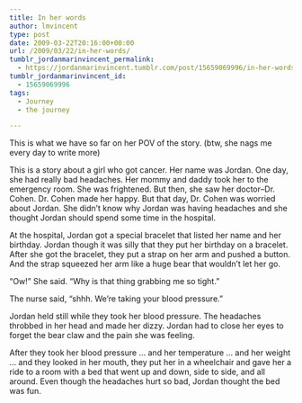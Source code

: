 ```yaml
---
title: In her words
author: lmvincent
type: post
date: 2009-03-22T20:16:00+00:00
url: /2009/03/22/in-her-words/
tumblr_jordanmarinvincent_permalink:
  - https://jordanmarinvincent.tumblr.com/post/15659069996/in-her-words
tumblr_jordanmarinvincent_id:
  - 15659069996
tags:
  - Journey
  - the journey

---
```

This is what we have so far on her POV of the story. (btw, she nags me every day to write more)

This is a story about a girl who got cancer. Her name was Jordan. One day, she had really bad headaches. Her mommy and daddy took her to the emergency room. She was frightened. But then, she saw her doctor&ndash;Dr. Cohen. Dr. Cohen made her happy. But that day, Dr. Cohen was worried about Jordan. She didn&rsquo;t know why Jordan was having headaches and she thought Jordan should spend some time in the hospital.

At the hospital, Jordan got a special bracelet that listed her name and her birthday. Jordan though it was silly that they put her birthday on a bracelet. After she got the bracelet, they put a strap on her arm and pushed a button. And the strap squeezed her arm like a huge bear that wouldn&rsquo;t let her go.

&ldquo;Ow!&rdquo; She said. &ldquo;Why is that thing grabbing me so tight.&rdquo;

The nurse said, &ldquo;shhh. We&rsquo;re taking your blood pressure.&rdquo;

Jordan held still while they took her blood pressure. The headaches throbbed in her head and made her dizzy. Jordan had to close her eyes to forget the bear claw and the pain she was feeling.

After they took her blood pressure &hellip; and her temperature &hellip; and her weight &hellip; and they looked in her mouth, they put her in a wheelchair and gave her a ride to a room with a bed that went up and down, side to side, and all around. Even though the headaches hurt so bad, Jordan thought the bed was fun.

<div class="blogger-post-footer">
  <img loading="lazy" width="1" height="1" src="https://blogger.googleusercontent.com/tracker/9039099668816362935-3554613655317468142?l=jordansjourney2.blogspot.com" alt="" />
</div>